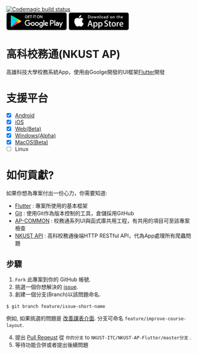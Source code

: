 [![Codemagic build status](https://api.codemagic.io/apps/5c24676757670e0009de0003/5c24676757670e0009de0002/status_badge.svg)](https://codemagic.io/apps/5c24676757670e0009de0003/5c24676757670e0009de0002/latest_build)  
<a href='https://play.google.com/store/apps/details?id=com.kuas.ap&hl=zh_TW'><img alt='Get it on the App Store' src='screenshots/google_play.png' height='48px'/></a>
<a href='https://itunes.apple.com/us/app/%E9%AB%98%E7%A7%91%E6%A0%A1%E5%8B%99%E9%80%9A/id1439751462?mt=8'><img alt='Get it on the App Store' src='screenshots/app_store.png' height='48px'/></a>
# 高科校務通(NKUST AP)

高雄科技大學校務系統App，使用由Goolge開發的UI框架[Flutter](https://flutter.dev/)開發

# 支援平台

- [X] [Android](https://play.google.com/store/apps/details?id=com.kuas.ap&hl=zh_TW)
- [X] [iOS](https://itunes.apple.com/us/app/%E9%AB%98%E7%A7%91%E6%A0%A1%E5%8B%99%E9%80%9A/id1439751462?mt=8)
- [X] [Web(Beta)](https://nkust-ap-flutter.firebaseapp.com)
- [X] [Windows(Alpha)](https://drive.google.com/file/d/1ibOtCTATHM3tDDk9DKhF2iYel29dj320/view?usp=sharing)
- [X] [MacOS(Beta)](https://drive.google.com/open?id=1ag3fsRN6pQv47T01Aa0EqTY2has83xPV)
- [ ] Linux

# 如何貢獻?
如果你想為專案付出一份心力，你需要知道:
 - [Flutter](https://flutter.dev/) : 
   專案所使用的基本框架
 - [Git](https://git-scm.com/) : 
   使用Git作為版本控制的工具，倉儲採用GitHub
 - [AP-COMMON](https://github.com/abc873693/ap_common) : 
   校務通系列UI與函式庫共用工程，有共用的項目可至該專案檢查
 - [NKUST API](https://github.com/NKUST-ITC/NKUST-AP-API) : 
   高科校務通後端HTTP RESTful API，代為App處理所有爬蟲問題

## 步驟
1. `Fork` 此專案到你的 GitHub 帳號.
2. 挑選一個你想解決的 [issue](https://github.com/NKUST-ITC/NKUST-AP-Flutter/issues).
3. 創建一個分支(Branch)以該問題命名.
```console
$ git branch feature/issue-short-name
```
例如, 如果挑選的問題是 [改善課表介面](https://github.com/NKUST-ITC/NKUST-AP-Flutter/issues/46). 分支可命名 `feature/improve-course-layout`.

4. 提出 [Pull Reqeust](https://github.com/NKUST-ITC/NKUST-AP-Flutter/pulls) 從 `你的分支` to `NKUST-ITC/NKUST-AP-Flutter/master分支` .
5. 等待功能合併或者提出後續問題

